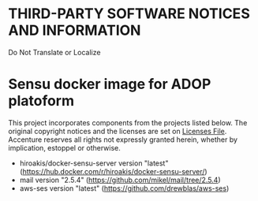 # THIRD-PARTY SOFTWARE NOTICES AND INFORMATION
Do Not Translate or Localize

# Sensu docker image for ADOP platoform
This project incorporates components from the projects listed below. The original copyright notices and the licenses are set on [Licenses File](LICENCES.md). Accenture reserves all rights not expressly granted herein, whether by implication, estoppel or otherwise.

- hiroakis/docker-sensu-server version "latest" (https://hub.docker.com/r/hiroakis/docker-sensu-server/)
- mail version "2.5.4" (https://github.com/mikel/mail/tree/2.5.4)
- aws-ses version "latest" (https://github.com/drewblas/aws-ses)
